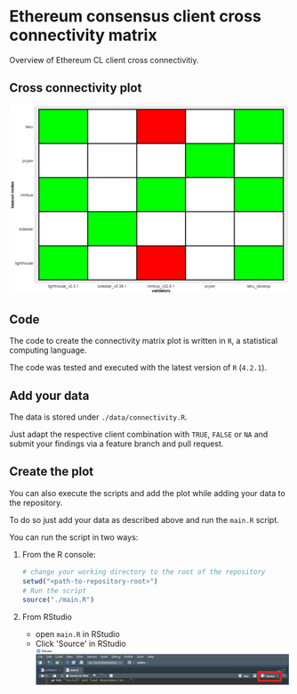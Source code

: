 # Ethereum consensus client cross connectivity matrix

Overview of Ethereum CL client cross connectivitiy.

## Cross connectivity plot

![Connectivity plot](./misc/connectivity.png)

## Code

The code to create the connectivity matrix plot is written in `R`, a statistical computing language.

The code was tested and executed with the latest version of `R` (`4.2.1`).

## Add your data

The data is stored under `./data/connectivity.R`.

Just adapt the respective client combination with `TRUE`, `FALSE` or `NA` and submit your findings via a feature branch and pull request.

## Create the plot

You can also execute the scripts and add the plot while adding your data to the repository.

To do so just add your data as described above and run the `main.R` script.

You can run the script in two ways:

1. From the R console:

   ```R
   # change your working directory to the root of the repository
   setwd("<path-to-repository-root>")
   # Run the script
   source("./main.R")
   ```

1. From RStudio
  
    * open `main.R` in RStudio
    * Click 'Source' in RStudio![source](./misc/rstudio-source.png)  
